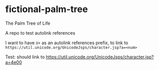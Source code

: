 # fictional-palm-tree
The Palm Tree of Life


A repo to test autolink references

I want to have `U+` as an autolink references prefix, to link to `https://util.unicode.org/UnicodeJsps/character.jsp?a=<num>`

Test: should link to https://util.unicode.org/UnicodeJsps/character.jsp?a=4e00
